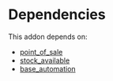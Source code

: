 # Dependencies

This addon depends on:

- [point_of_sale](https://github.com/bringout/oca-ocb-sale/tree/3e269fa48ad4d81d3305977a3a962b1dc0f75ef3/odoo-bringout-oca-ocb-point_of_sale)
- [stock_available](https://github.com/bringout/oca-technical)
- [base_automation](https://github.com/bringout/oca-ocb-core/tree/0e11bee18c8c7dd39664f7b81670e02dd0705e48/odoo-bringout-oca-ocb-base_automation)

